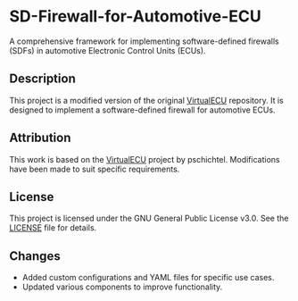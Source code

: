 # SD-Firewall-for-Automotive-ECU
A comprehensive framework for implementing software-defined firewalls (SDFs) in automotive Electronic Control Units (ECUs). 

## Description
This project is a modified version of the original [VirtualECU](https://github.com/pschichtel/VirtualECU) repository. It is designed to implement a software-defined firewall for automotive ECUs.

## Attribution
This work is based on the [VirtualECU](https://github.com/pschichtel/VirtualECU) project by pschichtel. Modifications have been made to suit specific requirements.

## License
This project is licensed under the GNU General Public License v3.0. See the [LICENSE](LICENSE) file for details.

## Changes
- Added custom configurations and YAML files for specific use cases.
- Updated various components to improve functionality.

